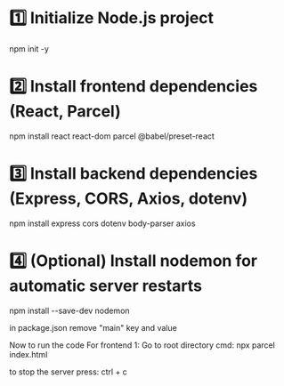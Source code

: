 # 1️⃣ Initialize Node.js project
npm init -y

# 2️⃣ Install frontend dependencies (React, Parcel)
npm install react react-dom parcel @babel/preset-react

# 3️⃣ Install backend dependencies (Express, CORS, Axios, dotenv)
npm install express cors dotenv body-parser axios

# 4️⃣ (Optional) Install nodemon for automatic server restarts
npm install --save-dev nodemon

in package.json remove "main" key and value


Now to run the code
For frontend
1: Go to root directory
    cmd:  npx parcel index.html

to stop the server
    press: ctrl + c